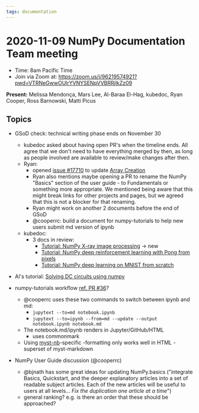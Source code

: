 ```yaml
---
tags: documentation
---
```


# 2020-11-09 NumPy Documentation Team meeting

- Time: 8am Pacific Time
- Join via Zoom at:  https://zoom.us/j/96219574921?pwd=VTRNeGwwOUlrYVNYSENpVVBRRjlkZz09

**Present:** Melissa Mendonça, Mars Lee, Al-Baraa El-Hag, kubedoc, Ryan Cooper, Ross Barnowski, Matti Picus

## Topics

- GSoD check: technical writing phase ends on November 30
    - kubedoc asked about having open PR's when the timeline ends. All agree that we don't need to have everything merged by then, as long as people involved are available to review/make changes after then.
    - Ryan:
        - opened [issue #17710](https://github.com/numpy/numpy/issues/17710) to update [Array Creation](https://numpy.org/doc/stable/user/basics.creation.html)
        - Ryan also mentions maybe opening a PR to rename the NumPy "Basics" section of the user guide - to Fundamentals or something more appropriate. We mentioned being aware that this might break links for other projects and pages, but we agreed that this is not a blocker for that renaming.
        - Ryan might work on another 2 documents before the end of GSoD
        - @cooperrc: build a document for numpy-tutorials to help new users submit md version of ipynb
    - kubedoc:
        - 3 docs in review:
            - [Tutorial: NumPy X-ray image processing](https://github.com/numpy/numpy-tutorials/pull/38) -> new
            - [Tutorial: NumPy deep reinforcement learning with Pong from pixels](https://github.com/numpy/numpy-tutorials/pull/35)
            - [Tutorial: NumPy deep learning on MNIST from scratch](https://github.com/numpy/numpy-tutorials/pull/33)

- Al's tutorial: [Solving DC circuits using numpy](https://github.com/numpy/numpy-tutorials/pull/37)

- numpy-tutorials workflow [ref. PR #36](https://github.com/numpy/numpy-tutorials/pull/36)?
    - @cooperrc uses these two commands to switch between ipynb and md:
        - `jupytext --to=md notebook.ipynb`
        - `jupytext --to=ipynb --from=md --update --output notebook.ipynb notebook.md`
    - The notebook.md/ipynb renders in Jupyter/GitHub/HTML
        - uses commonmark
    - Using [myst-nb](https://myst-nb.readthedocs.io/en/latest/use/myst.html)-specific 
        -formatting only works well in HTML
        -superset of myst-markdown

- NumPy User Guide discussion (@cooperrc)
    - @bjnath has some great ideas for updating NumPy.basics ("integrate Basics, Quickstart, and the deeper explanatory articles into a set of readable subject articles. Each of the new articles will be useful to users at all levels... _Fix the duplication one article at a time_")
    - general ranking? e.g. is there an order that these should be approached?

